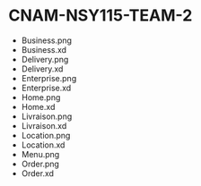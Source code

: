 # CNAM-NSY115-TEAM-2
- Business.png
- Business.xd
- Delivery.png
- Delivery.xd
- Enterprise.png
- Enterprise.xd
- Home.png
- Home.xd
- Livraison.png
- Livraison.xd
- Location.png
- Location.xd
- Menu.png
- Order.png
- Order.xd
